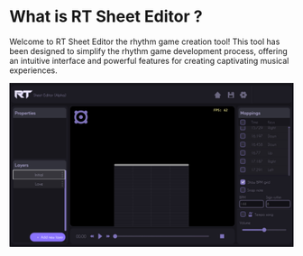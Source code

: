 # What is RT Sheet Editor ?

Welcome to RT Sheet Editor the rhythm game creation tool! This tool has been designed to simplify the rhythm game development process, offering an intuitive interface and powerful features for creating captivating musical experiences.



![An image](./assets/ViewImage.jpg)